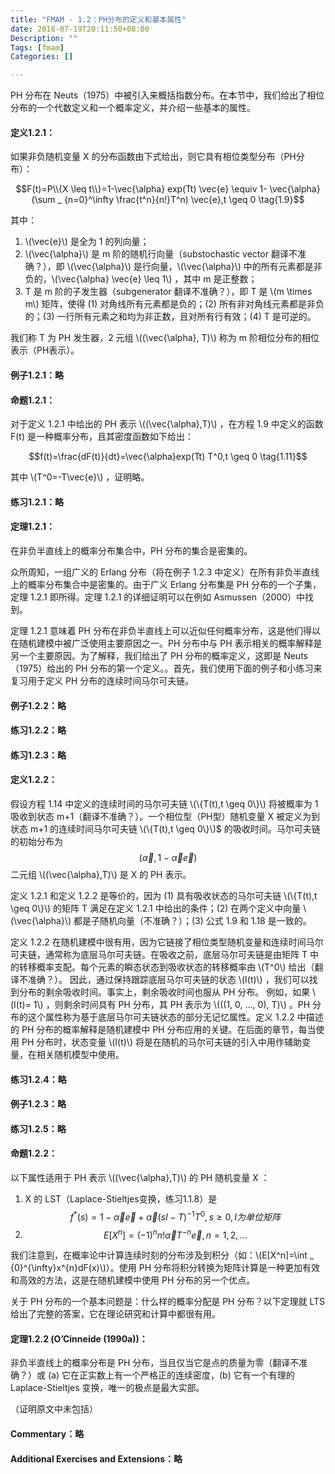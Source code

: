 ```yaml
---
title: "FMAM - 1.2：PH分布的定义和基本属性"
date: 2018-07-19T20:11:50+08:00
Description: ""
Tags: [fmam]
Categories: []

---
```


PH 分布在 Neuts（1975）中被引入来概括指数分布。在本节中，我们给出了相位分布的一个代数定义和一个概率定义，并介绍一些基本的属性。

#### 定义1.2.1：

如果非负随机变量 X 的分布函数由下式给出，则它具有相位类型分布（PH分布）：

$$F(t)=P\\{X \leq t\\}=1-\vec{\alpha} exp(Tt) \vec{e} \equiv 1- \vec{\alpha}(\sum _ {n=0}^\infty \frac{t^n}{n!}T^n) \vec{e},t \geq 0 \tag{1.9}$$

其中：

1. \\(\vec{e}\\) 是全为 1 的列向量；
2. \\(\vec{\alpha}\\) 是 m 阶的随机行向量（substochastic vector 翻译不准确？），即 \\(\vec{\alpha}\\) 是行向量，\\(\vec{\alpha}\\) 中的所有元素都是非负的，\\(\vec{\alpha} \vec{e} \leq 1\\) ，其中 m 是正整数；
3. T 是 m 阶的子发生器（subgenerator 翻译不准确？），即 T 是 \\(m \times m\\) 矩阵，使得 (1) 对角线所有元素都是负的；(2) 所有非对角线元素都是非负的；(3) 一行所有元素之和均为非正数，且对所有行有效；(4) T 是可逆的。

我们称 T 为 PH 发生器，2 元组 \\((\vec{\alpha}, T)\\) 称为 m 阶相位分布的相位表示（PH表示）。

#### 例子1.2.1：略

#### 命题1.2.1：
对于定义 1.2.1 中给出的 PH 表示 \\((\vec{\alpha},T)\\) ，在方程 1.9 中定义的函数 F(t) 是一种概率分布，且其密度函数如下给出：

$$f(t)=\frac{dF(t)}{dt}=\vec{\alpha}exp(Tt) T^0,t \geq 0 \tag{1.11}$$

其中 \\(T^0=-T\vec{e}\\) ，证明略。

#### 练习1.2.1：略

#### 定理1.2.1：
在非负半直线上的概率分布集合中，PH 分布的集合是密集的。

众所周知，一组广义的 Erlang 分布（将在例子 1.2.3 中定义）在所有非负半直线上的概率分布集合中是密集的。由于广义 Erlang 分布集是 PH 分布的一个子集，定理 1.2.1 即所得。定理 1.2.1 的详细证明可以在例如 Asmussen（2000）中找到。

定理 1.2.1 意味着 PH 分布在非负半直线上可以近似任何概率分布，这是他们得以在随机建模中被广泛使用主要原因之一。PH 分布中与 PH 表示相关的概率解释是另一个主要原因。为了解释，我们给出了 PH 分布的概率定义，这即是 Neuts（1975）给出的 PH 分布的第一个定义。。首先，我们使用下面的例子和小练习来复习用于定义 PH 分布的连续时间马尔可夫链。

#### 例子1.2.2：略

#### 练习1.2.2：略

#### 练习1.2.3：略

#### 定义1.2.2：
假设方程 1.14 中定义的连续时间的马尔可夫链 \\(\\{T(t),t \geq 0\\}\\) 将被概率为 1 吸收到状态 m+1（翻译不准确？）。一个相位型（PH型）随机变量 X 被定义为到状态 m+1 的连续时间马尔可夫链 \\(\\{T(t),t \geq 0\\}\\)$ 的吸收时间。马尔可夫链的初始分布为 $$(\vec{\alpha},1-\vec{\alpha}\vec{e})$$ 二元组 \\((\vec{\alpha},T)\\) 是 X 的 PH 表示。

定义 1.2.1 和定义 1.2.2 是等价的，因为 (1) 具有吸收状态的马尔可夫链 \\(\\{T(t),t \geq 0\\}\\) 的矩阵 T 满足在定义 1.2.1 中给出的条件；(2) 在两个定义中向量 \\(\vec{\alpha}\\) 都是子随机向量（不准确？）；(3) 公式 1.9 和 1.18 是一致的。

定义 1.2.2 在随机建模中很有用，因为它链接了相位类型随机变量和连续时间马尔可夫链，通常称为底层马尔可夫链。在吸收之前，底层马尔可夫链是由矩阵 T  中的转移概率支配。每个元素的瞬态状态到吸收状态的转移概率由 \\(T^0\\) 给出（翻译不准确？）。 因此，通过保持跟踪底层马尔可夫链的状态 \\(I(t)\\) ，我们可以找到分布的剩余吸收时间。事实上，剩余吸收时间也服从 PH 分布。 例如，如果 \\(I(t)= 1\\) ，则剩余时间具有 PH 分布，其 PH 表示为 \\(((1, 0, ..., 0), T)\\)  。PH 分布的这个属性称为基于底层马尔可夫链状态的部分无记忆属性。定义 1.2.2 中描述的 PH 分布的概率解释是随机建模中 PH 分布应用的关键。在后面的章节，每当使用 PH 分布时，状态变量 \\(I(t)\\) 将是在随机的马尔可夫链的引入中用作辅助变量，在相关随机模型中使用。

#### 练习1.2.4：略

#### 例子1.2.3：略

#### 练习1.2.5：略

#### 命题1.2.2：
以下属性适用于 PH 表示 \\((\vec{\alpha},T)\\) 的 PH 随机变量 X ：

1. X 的 LST（Laplace-Stieltjes变换，练习1.1.8）是 $$f^*(s)=1-\vec{\alpha}\vec{e}+\vec{\alpha}(sI-T)^{-1} T^0,s \geq 0, I 为单位矩阵$$
2. $$E[X^n]=(-1)^n n!\vec{\alpha}T^{-n}\vec{e},n=1,2,...$$

我们注意到，在概率论中计算连续时刻的分布涉及到积分（如：\\(E[X^n]=\int _ {0}^{\infty}x^{n}dF(x)\\)）。使用 PH 分布将积分转换为矩阵计算是一种更加有效和高效的方法，这是在随机建模中使用 PH 分布的另一个优点。

关于 PH 分布的一个基本问题是：什么样的概率分配是 PH 分布？以下定理就 LTS 给出了完整的答案，它在理论研究和计算中都很有用。

#### 定理1.2.2 (O’Cinneide (1990a))：
非负半直线上的概率分布是 PH 分布，当且仅当它是点的质量为零（翻译不准确？）或 (a) 它在正实数上有一个严格正的连续密度，(b) 它有一个有理的Laplace-Stieltjes 变换，唯一的极点是最大实部。

（证明原文中未包括）

#### Commentary：略

#### Additional Exercises and Extensions：略